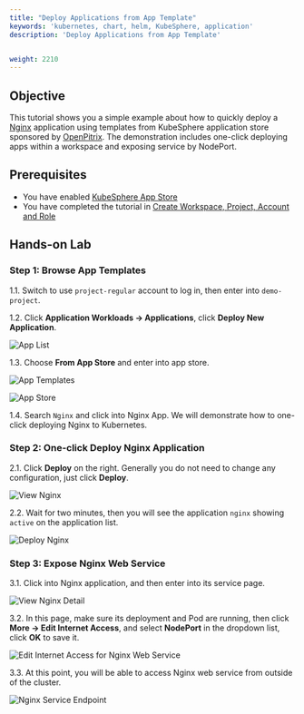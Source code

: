 ```yaml
---
title: "Deploy Applications from App Template"
keywords: 'kubernetes, chart, helm, KubeSphere, application'
description: 'Deploy Applications from App Template'


weight: 2210
---
```


## Objective

This tutorial shows you a simple example about how to quickly deploy a [Nginx](https://nginx.org/) application using templates from KubeSphere application store sponsored by [OpenPitrix](https://github.com/openpitrix/openpitirx). The demonstration includes one-click deploying apps within a workspace and exposing service by NodePort.

## Prerequisites

- You have enabled [KubeSphere App Store](../../pluggable-components/app-store)
- You have completed the tutorial in [Create Workspace, Project, Account and Role](../../quick-start/create-workspace-and-project/)

## Hands-on Lab

### Step 1: Browse App Templates

1.1. Switch to use `project-regular` account to log in, then enter into `demo-project`.

1.2. Click **Application Workloads → Applications**, click **Deploy New Application**.

![App List](/images/application-templates/20200106161804.png)

1.3. Choose **From App Store** and enter into app store.

![App Templates](/images/application-templates/20201028180736.png)

![App Store](/images/application-templates/20201028180853.png)

1.4. Search `Nginx` and click into Nginx App. We will demonstrate how to one-click deploying Nginx to Kubernetes.

### Step 2: One-click Deploy Nginx Application

2.1. Click **Deploy** on the right. Generally you do not need to change any configuration, just click **Deploy**.

![View Nginx](/images/application-templates/20201028181426.png)

2.2. Wait for two minutes, then you will see the application `nginx` showing `active` on the application list.

![Deploy Nginx](/images/application-templates/20201028181614.png)

### Step 3: Expose Nginx Web Service

3.1. Click into Nginx application, and then enter into its service page.

![View Nginx Detail](/images/application-templates/20201028181834.png)

3.2. In this page, make sure its deployment and Pod are running, then click **More → Edit Internet Access**, and select **NodePort** in the dropdown list, click **OK** to save it.

![Edit Internet Access for Nginx Web Service](/images/application-templates/20201028181957.png)

3.3. At this point, you will be able to access Nginx web service from outside of the cluster.

![Nginx Service Endpoint](/images/application-templates/20201028182251.png)



